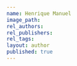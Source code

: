 ```yaml
---
name: Henrique Manuel
image_path:
rel_authors:
rel_publishers:
rel_tags:
layout: author
published: true
---
```

